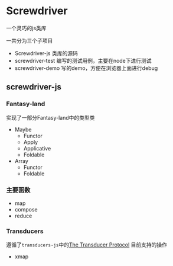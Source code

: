 # Screwdriver
一个灵巧的js类库

一共分为三个子项目
- Screwdriver-js 类库的源码
- screwdriver-test 编写的测试用例，主要在node下进行测试
- screwdriver-demo 写的demo，方便在浏览器上面进行debug

## screwdriver-js 

### Fantasy-land
实现了一部分Fantasy-land中的类型类
- Maybe
  - Functor
  - Apply
  - Applicative
  - Foldable
- Array
  - Functor
  - Foldable

### 主要函数
- map
- compose
- reduce

### Transducers
遵循了`transducers-js`中的[The Transducer Protocol](https://github.com/cognitect-labs/transducers-js#the-transducer-protocol)
目前支持的操作
- xmap




